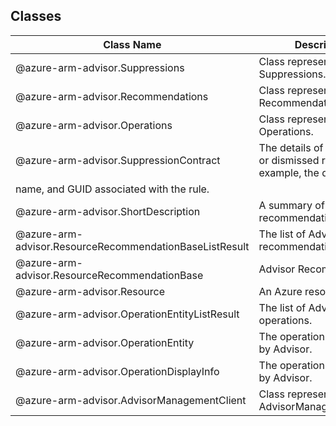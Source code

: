 ## Classes
| Class Name | Description |
|---|---|
| @azure-arm-advisor.Suppressions |Class representing a Suppressions.|
| @azure-arm-advisor.Recommendations |Class representing a Recommendations.|
| @azure-arm-advisor.Operations |Class representing a Operations.|
| @azure-arm-advisor.SuppressionContract |The details of the snoozed or dismissed rule; for example, the duration,
name, and GUID associated with the rule.|
| @azure-arm-advisor.ShortDescription |A summary of the recommendation.|
| @azure-arm-advisor.ResourceRecommendationBaseListResult |The list of Advisor recommendations.|
| @azure-arm-advisor.ResourceRecommendationBase |Advisor Recommendation.|
| @azure-arm-advisor.Resource |An Azure resource.|
| @azure-arm-advisor.OperationEntityListResult |The list of Advisor operations.|
| @azure-arm-advisor.OperationEntity |The operation supported by Advisor.|
| @azure-arm-advisor.OperationDisplayInfo |The operation supported by Advisor.|
| @azure-arm-advisor.AdvisorManagementClient |Class representing a AdvisorManagementClient.|
